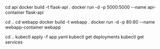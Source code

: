cd api
docker build -t flask-api .
docker run -d -p 5000:5000 --name api-container  flask-api
 
cd ..
cd webapp
docker build -t webapp .
docker run -d -p 80:80 --name webapp-container webapp
 
cd ..
kubectl apply -f app.yaml
kubectl get deployments
kubectl get services
 
